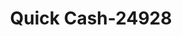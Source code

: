 ---
f_zip-code: 71602
f_state-code: AR
title: Quick Cash-24928
f_phone: 870-247-3250
f_city-only: White Hall
f_address: 5404 Dollarway Road White Hall
f_location-unique-id: '24928'
slug: quick-cash-24928
updated-on: '2024-05-30T13:46:58.046Z'
created-on: '2024-05-30T13:36:59.803Z'
published-on: '2024-05-30T13:54:32.469Z'
f_city-state: cms/city/white-hall-ar.md
f_company: cms/company/quick-cash.md
f_state: cms/state/arkansas.md
layout: '[payday-loan].html'
tags: payday-loan
---